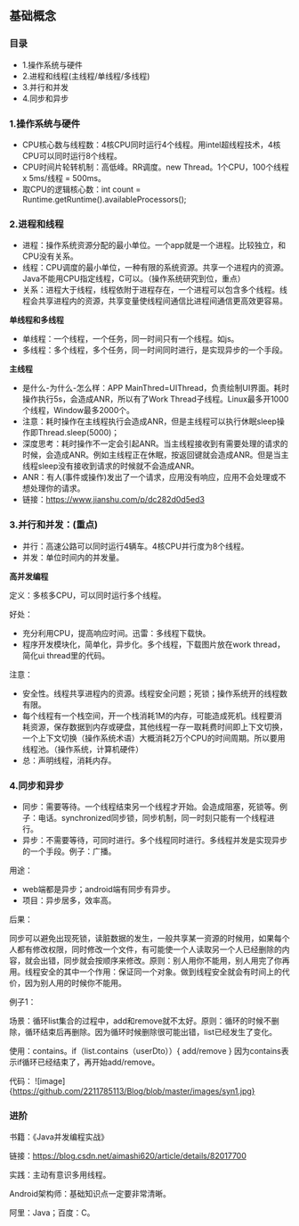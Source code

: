 ## 基础概念

### 目录

- 1.操作系统与硬件
- 2.进程和线程(主线程/单线程/多线程)
- 3.并行和并发
- 4.同步和异步

### 1.操作系统与硬件

- CPU核心数与线程数：4核CPU同时运行4个线程。用intel超线程技术，4核CPU可以同时运行8个线程。
- CPU时间片轮转机制：高低峰。RR调度。new Thread。1个CPU，100个线程 x 5ms/线程 = 500ms。
- 取CPU的逻辑核心数：int count = Runtime.getRuntime().availableProcessors();

### 2.进程和线程

* 进程：操作系统资源分配的最小单位。一个app就是一个进程。比较独立，和CPU没有关系。
* 线程：CPU调度的最小单位，一种有限的系统资源。共享一个进程内的资源。Java不能用CPU指定线程，C可以。（操作系统研究到位，重点）
* 关系：进程大于线程，线程依附于进程存在，一个进程可以包含多个线程。线程会共享进程内的资源，共享变量使线程间通信比进程间通信更高效更容易。

**单线程和多线程**

- 单线程：一个线程，一个任务，同一时间只有一个线程。如js。
- 多线程：多个线程，多个任务，同一时间同时进行，是实现异步的一个手段。

**主线程**

* 是什么-为什么-怎么样：APP MainThred=UIThread，负责绘制UI界面。耗时操作执行5s，会造成ANR，所以有了Work Thread子线程。Linux最多开1000个线程，Window最多2000个。
* 注意：耗时操作在主线程执行会造成ANR，但是主线程可以执行休眠sleep操作即Thread.sleep(5000)；
* 深度思考：耗时操作不一定会引起ANR。当主线程接收到有需要处理的请求的时候，会造成ANR。例如主线程正在休眠，按返回键就会造成ANR。但是当主线程sleep没有接收到请求的时候就不会造成ANR。
* ANR：有人(事件或操作)发出了一个请求，应用没有响应，应用不会处理或不想处理你的请求。
* 链接：https://www.jianshu.com/p/dc282d0d5ed3

### 3.并行和并发：(重点)

* 并行：高速公路可以同时运行4辆车。4核CPU并行度为8个线程。
* 并发：单位时间内的并发量。

**高并发编程**

定义：多核多CPU，可以同时运行多个线程。

好处：

* 充分利用CPU，提高响应时间。迅雷：多线程下载快。
* 程序开发模块化，简单化，异步化。多个线程，下载图片放在work thread，简化ui thread里的代码。

注意：

* 安全性。线程共享进程内的资源。线程安全问题；死锁；操作系统开的线程数有限。
* 每个线程有一个栈空间，开一个栈消耗1M的内存，可能造成死机。线程要消耗资源，保存数据到内存或硬盘，其他线程一存一取耗费时间即上下文切换，一个上下文切换（操作系统术语）大概消耗2万个CPU的时间周期。所以要用线程池。（操作系统，计算机硬件）
* 总：声明线程，消耗内存。

### 4.同步和异步

- 同步：需要等待。一个线程结束另一个线程才开始。会造成阻塞，死锁等。例子：电话。synchronized同步锁，同步机制，同一时刻只能有一个线程进行。
- 异步：不需要等待，可同时进行。多个线程同时进行。多线程并发是实现异步的一个手段。例子：广播。

用途：

- web端都是异步；android端有同步有异步。
- 项目：异步居多，效率高。

后果：

同步可以避免出现死锁，读脏数据的发生，一般共享某一资源的时候用，如果每个人都有修改权限，同时修改一个文件，有可能使一个人读取另一个人已经删除的内容，就会出错，同步就会按顺序来修改。原则：别人用你不能用，别人用完了你再用。线程安全的其中一个作用：保证同一个对象。做到线程安全就会有时间上的代价，因为别人用的时候你不能用。

例子1：

场景：循环list集合的过程中，add和remove就不太好。原则：循环的时候不删除，循环结束后再删除。因为循环时候删除很可能出错，list已经发生了变化。

使用：contains。if（list.contains（userDto））{   add/remove    }  因为contains表示if循环已经结束了，再开始add/remove。

代码：
![image]{https://github.com/2211785113/Blog/blob/master/images/syn1.jpg}

### 进阶

书籍：《Java并发编程实战》

链接：https://blog.csdn.net/aimashi620/article/details/82017700

实践：主动有意识多用线程。

Android架构师：基础知识点一定要非常清晰。

阿里：Java；百度：C。




